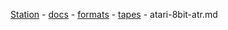 [Station](../../../README.md) - [docs](../../index.md) - [formats](../index.md) - [tapes](./index.md) - atari-8bit-atr.md